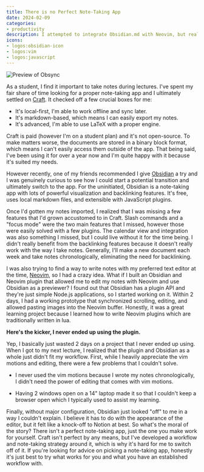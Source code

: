 ```yaml
---
title: There is no Perfect Note-Taking App
date: 2024-02-09
categories:
- productivity
description: I attempted to integrate Obsidian.md with Neovim, but realized why the setup didn't work for me.
icons:
- logos:obsidian-icon
- logos:vim
- logos:javascript
---
```


![Preview of Obsync](@/assets/obsync-preview.png)

As a student, I find it important to take notes during lectures.
I've spent my fair share of time looking for a proper note-taking app and I ultimately settled on [Craft](https://craft.do).
It checked off a few crucial boxes for me:

- It's local-first, I'm able to work offline and sync later.
- It's markdown-based, which means I can easily export my notes.
- It's advanced, I'm able to use LaTeX with a proper engine.

Craft is paid (however I'm on a student plan) and it's not open-source.
To make matters worse, the documents are stored in a binary block format, which means I can't easily access them outside of the app.
That being said, I've been using it for over a year now and I'm quite happy with it because it's suited my needs.

However recently, one of my friends recommended I give [Obsidian](https://obsidian.md) a try and I was genuinely curious to see how I could start a potential transition and ultimately switch to the app.
For the uninitiated, Obsidian is a note-taking app with lots of powerful visualization and backlinking features.
It's free, uses local markdown files, and extensible with JavaScript plugins.

Once I'd gotten my notes imported, I realized that I was missing a few features that I'd grown accustomed to in Craft.
Slash commands and a "focus mode" were the two main features that I missed, however those were easily solved with a few plugins.
The calendar view and integration was also something I missed, but I could live without it for the time being.
I didn't really benefit from the backlinking features because it doesn't really work with the way I take notes.
Generally, I'll make a new document each week and take notes chronologically, eliminating the need for backlinking.

I was also trying to find a way to write notes with my preferred text editor at the time, [Neovim](https://neovim.io), so I had a crazy idea.
What if I built an Obsidian and Neovim plugin that allowed me to edit my notes with Neovim and use Obsidian as a previewer?
I found out that Obsidian has a plugin API and they're just simple Node.js applications, so I started working on it.
Within 2 days, I had a working prototype that synchronized scrolling, editing, and allowed pasting images into the Neovim buffer.
Honestly, it was a great learning project because I learned how to write Neovim plugins which are traditionally written in lua.

**Here's the kicker, I never ended up using the plugin.**

Yep, I basically just wasted 2 days on a project that I never ended up using.
When I got to my next lecture, I realized that the plugin and Obsidian as a whole just didn't fit my workflow.
First, while I heavily appreciate the vim motions and editing, there were a few problems that I couldn't solve.

- I never used the vim motions because I wrote my notes chronologically, I didn't need the power of editing that comes with vim motions.

- Having 2 windows open on a 14" laptop made it so that I couldn't keep a browser open which I typically used to assist my learning.

Finally, without major configuration, Obsidian just looked "off" to me in a way I couldn't explain.
I believe it has to do with the appearance of the editor, but it felt like a knock-off to Notion at best.
So what's the moral of the story? There isn't a perfect note-taking app, just the one you make work for yourself.
Craft isn't perfect by any means, but I've developed a workflow and note-taking strategy around it, which is why it's hard for me to switch off of it.
If you're looking for advice on picking a note-taking app, honestly it's just best to try what works for you and what you have an established workflow with.
